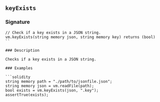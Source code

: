 ## `keyExists`

### Signature

```solidity
// Check if a key exists in a JSON string.
vm.keyExists(string memory json, string memory key) returns (bool)
``

### Description

Checks if a key exists in a JSON string.

### Examples

```solidity
string memory path = "./path/to/jsonfile.json";
string memory json = vm.readFile(path);
bool exists = vm.keyExists(json, ".key");
assertTrue(exists);
```
